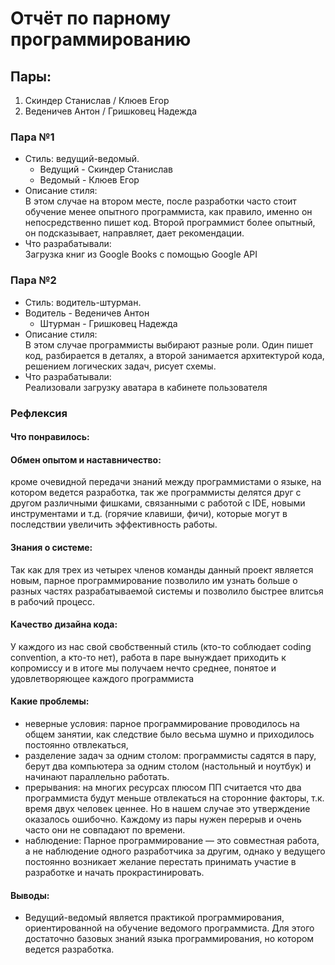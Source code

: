 # Отчёт по парному программированию

## Пары: 
1) Скиндер Станислав / Клюев Егор
2) Веденичев Антон / Гришковец Надежда

### Пара №1
* Стиль: ведущий-ведомый.
  * Ведущий - Скиндер Станислав
  * Ведомый - Клюев Егор
* Описание стиля: <br>
В этом случае на втором месте, после разработки часто стоит
обучение менее опытного программиста, как правило, именно он непосредственно пишет
код. Второй программист более опытный, он подсказывает, направляет, дает
рекомендации. 
* Что разрабатывали: <br>
  Загрузка книг из Google Books с помощью Google API

### Пара №2
* Стиль: водитель-штурман. 
* Водитель - Веденичев Антон
  * Штурман - Гришковец Надежда
* Описание стиля: <br>
В этом случае программисты выбирают разные роли. Один пишет код, разбирается в деталях, а второй занимается архитектурой кода, решением логических задач, рисует схемы.
* Что разрабатывали: <br> 
Реализовали загрузку аватара в кабинете пользователя



###  Рефлексия
 #### Что понравилось: <br>
  #### Обмен опытом и наставничество: 
кроме очевидной передачи знаний  между программистами  о языке, на котором ведется разработка, так же
программисты делятся друг с другом различными фишками, связанными с работой с IDE, новыми инструментами и т.д. (горячие клавиши, фичи), которые могут в последствии увеличить эффективность работы.
  #### Знания о системе: 
Так как для трех из четырех членов команды данный проект является новым, парное программирование
позволило им узнать больше о разных частях разрабатываемой системы и позволило быстрее влитсья в рабочий процесс.
  #### Качество дизайна кода: 
У каждого из нас свой свобственный стиль (кто-то соблюдает coding convention, а кто-то нет), работа в паре
  вынуждает приходить к копромиссу и в итоге мы получаем нечто среднее, понятое и удовлетворяющее каждого программиста
#### Какие проблемы:
  * неверные условия: парное программирование проводилось на общем занятии, как следствие было весьма шумно и приходилось постоянно отвлекаться,
  * разделение задач за одним столом: программисты садятся в пару, берут два компьютера за одним столом (настольный и ноутбук) и начинают параллельно работать.
  * прерывания: на многих ресурсах плюсом ПП считается что два программиста будут меньше отвлекаться на сторонние факторы, т.к. время 
двух человек ценнее. Но в нашем случае это утверждение оказалось ошибочно. Каждому из пары нужен перерыв и очень часто они не совпадают по времени.
 * наблюдение: Парное программирование — это совместная работа, а не наблюдение одного разработчика за другим, однако у ведущего постоянно
 возникает желание перестать принимать участие в разработке и начать прокрастинировать.
 #### Выводы: <br> 
  * Ведущий-ведомый является практикой программирования, ориентированной на обучение ведомого программиста. Для этого достаточно базовых знаний языка программирования, но котором ведется разработка.
